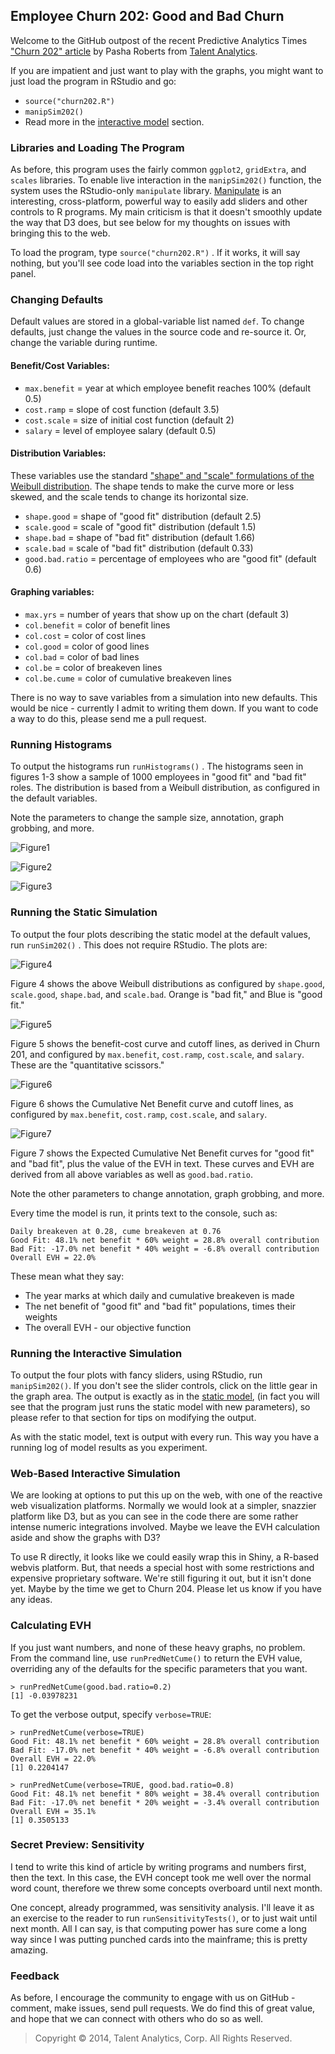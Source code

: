 ## Employee Churn 202: Good and Bad Churn

Welcome to the GitHub outpost of the recent Predictive Analytics Times ["Churn 202" article][patimes] by Pasha Roberts from [Talent Analytics][ta].

If you are impatient and just want to play with the graphs, you might want to just load the program in RStudio and go:

- `source("churn202.R")` 
- `manipSim202()`
- Read more in the [interactive model](#running-the-interactive-simulation) section.

### Libraries and Loading The Program
As before, this program uses the fairly common `ggplot2`, `gridExtra`, and `scales` libraries.
To enable live interaction in the `manipSim202()` function, the system uses the RStudio-only `manipulate` library.
[Manipulate][manip] is an interesting, cross-platform, powerful way to easily add sliders and other controls to R programs.
My main criticism is that it doesn't smoothly update the way that D3 does, but see below for my thoughts on issues with bringing this to the web.

To load the program, type `source("churn202.R")` .
If it works, it will say nothing, but you'll see code load into the variables section in the top right panel.

### Changing Defaults

Default values are stored in a global-variable list named `def`.
To change defaults, just change the values in the source code and re-source it.
Or, change the variable during runtime.

#### Benefit/Cost Variables:

- `max.benefit` = year at which employee benefit reaches 100% (default 0.5)
- `cost.ramp` = slope of cost function (default 3.5)
- `cost.scale` = size of initial cost function (default 2)
- `salary` = level of employee salary (default 0.5)

#### Distribution Variables:

These variables use the standard ["shape" and "scale" formulations of the Weibull distribution][weibull].
The shape tends to make the curve more or less skewed, and the scale tends to change its horizontal size.

- `shape.good` = shape of "good fit" distribution (default 2.5)
- `scale.good` = scale of "good fit" distribution (default 1.5)
- `shape.bad` = shape of "bad fit" distribution (default 1.66)
- `scale.bad` = scale of "bad fit" distribution (default 0.33)
- `good.bad.ratio` = percentage of employees who are "good fit" (default 0.6)

#### Graphing variables:

- `max.yrs` = number of years that show up on the chart (default 3)
- `col.benefit` = color of benefit lines
- `col.cost` = color of cost lines
- `col.good` = color of good lines
- `col.bad` = color of bad lines
- `col.be` = color of breakeven lines
- `col.be.cume` = color of cumulative breakeven lines

There is no way to save variables from a simulation into new defaults.
This would be nice - currently I admit to writing them down.
If you want to code a way to do this, please send me a pull request.

### Running Histograms

To output the histograms run `runHistograms()` .
The histograms seen in figures 1-3 show a sample of 1000 employees in "good fit" and "bad fit" roles.
The distribution is based from a Weibull distribution, as configured in the default variables.

Note the parameters to change the sample size, annotation, graph grobbing, and more.

![Figure1][]

![Figure2][]

![Figure3][]

### Running the Static Simulation

To output the four plots describing the static model at the default values, run `runSim202()` .
This does not require RStudio.
The plots are:

![Figure4][]

Figure 4 shows the above Weibull distributions as configured by `shape.good`, `scale.good`, `shape.bad`, and `scale.bad`.  Orange is "bad fit," and Blue is "good fit."

![Figure5][]

Figure 5 shows the benefit-cost curve and cutoff lines, as derived in Churn 201, and configured by `max.benefit`, `cost.ramp`, `cost.scale`, and `salary`.  These are the "quantitative scissors."

![Figure6][]

Figure 6 shows the Cumulative Net Benefit curve and cutoff lines, as configured by `max.benefit`, `cost.ramp`, `cost.scale`, and `salary`.

![Figure7][]

Figure 7 shows the Expected Cumulative Net Benefit curves for "good fit" and "bad fit", plus the value of the EVH in text.  These curves and EVH are derived from all above variables as well as `good.bad.ratio`.

Note the other parameters to change annotation, graph grobbing, and more.

Every time the model is run, it prints text to the console, such as:

	Daily breakeven at 0.28, cume breakeven at 0.76
	Good Fit: 48.1% net benefit * 60% weight = 28.8% overall contribution
	Bad Fit: -17.0% net benefit * 40% weight = -6.8% overall contribution
	Overall EVH = 22.0%

These mean what they say: 

- The year marks at which daily and cumulative breakeven is made
- The net benefit of "good fit" and "bad fit" populations, times their weights
- The overall EVH - our objective function


### Running the Interactive Simulation

To output the four plots with fancy sliders, using RStudio, run `manipSim202()`.
If you don't see the slider controls, click on the little gear in the graph area.
The output is exactly as in the [static model](#running-the-static-simulation), (in fact you will see that the program just runs the static model with new parameters), so please refer to that section for tips on modifying the output.

As with the static model, text is output with every run.
This way you have a running log of model results as you experiment.

### Web-Based Interactive Simulation

We are looking at options to put this up on the web, with one of the reactive web visualization platforms.
Normally we would look at a simpler, snazzier platform like D3, but as you can see in the code there are some rather intense numeric integrations involved.
Maybe we leave the EVH calculation aside and show the graphs with D3?

To use R directly, it looks like we could easily wrap this in Shiny, a R-based webvis platform.
But, that needs a special host with some restrictions and expensive proprietary software.
We're still figuring it out, but it isn't done yet.
Maybe by the time we get to Churn 204.
Please let us know if you have any ideas.

### Calculating EVH
If you just want numbers, and none of these heavy graphs, no problem.
From the command line, use `runPredNetCume()` to return the EVH value, overriding any of the defaults for the specific parameters that you want.

	> runPredNetCume(good.bad.ratio=0.2)
	[1] -0.03978231

To get the verbose output, specify `verbose=TRUE`:

	> runPredNetCume(verbose=TRUE)
	Good Fit: 48.1% net benefit * 60% weight = 28.8% overall contribution
	Bad Fit: -17.0% net benefit * 40% weight = -6.8% overall contribution
	Overall EVH = 22.0%
	[1] 0.2204147

	> runPredNetCume(verbose=TRUE, good.bad.ratio=0.8)
	Good Fit: 48.1% net benefit * 80% weight = 38.4% overall contribution
	Bad Fit: -17.0% net benefit * 20% weight = -3.4% overall contribution
	Overall EVH = 35.1%
	[1] 0.3505133


### Secret Preview: Sensitivity

I tend to write this kind of article by writing programs and numbers first, then the text.
In this case, the EVH concept took me well over the normal word count, therefore we threw some concepts overboard until next month.

One concept, already programmed, was sensitivity analysis.
I'll leave it as an exercise to the reader to run `runSensitivityTests()`, or to just wait until next month.
All I can say, is that computing power has sure come a long way since I was putting punched cards into the mainframe; this is pretty amazing.


### Feedback

As before, I encourage the community to engage with us on GitHub - comment, make issues, send pull requests.
We do find this of great value, and hope that we can connect with others who do so as well.

> Copyright &copy; 2014, Talent Analytics, Corp.  All Rights Reserved.

[patimes]: http://www.predictiveanalyticsworld.com/patimes/employee-churn-202-good-bad-churn/
[ta]: http://www.talentanalytics.com

[manip]: http://www.rstudio.com/ide/docs/advanced/manipulate
[weibull]: http://www.weibull.com/hotwire/issue14/relbasics14.htm

[Figure1]: plots/pat202_fig1.png
[Figure2]: plots/pat202_fig2.png
[Figure3]: plots/pat202_fig3.png
[Figure4]: plots/pat202_fig4.png
[Figure5]: plots/pat202_fig5.png
[Figure6]: plots/pat202_fig6.png
[Figure7]: plots/pat202_fig7.png
